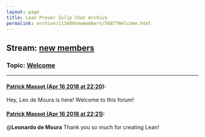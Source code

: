 ```yaml
---
layout: page
title: Lean Prover Zulip Chat Archive 
permalink: archive/113489newmembers/56877Welcome.html
---
```


## Stream: [new members](index.html)
### Topic: [Welcome](56877Welcome.html)

---

#### [Patrick Massot (Apr 16 2018 at 22:20)](https://leanprover.zulipchat.com/#narrow/stream/113489-new%20members/topic/Welcome/near/125164742):
Hey, Leo de Moura is here! Welcome to this forum!

#### [Patrick Massot (Apr 16 2018 at 22:21)](https://leanprover.zulipchat.com/#narrow/stream/113489-new%20members/topic/Welcome/near/125164751):
@**Leonardo de Moura**  Thank you so much for creating Lean!

